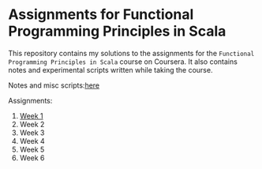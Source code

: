 # Assignments for Functional Programming Principles in Scala

This repository contains my solutions to the assignments for the `Functional Programming Principles in Scala` course on Coursera. It also contains notes and experimental scripts written while taking the course.

Notes and misc scripts:[here](https://github.com/palpen/fp_scala_coursera_exercises/tree/master/progfun])

Assignments:
1. [Week 1](https://github.com/palpen/fp_scala_coursera_exercises/blob/master/recfun/src/main/scala/recfun/Main.scala)
2. Week 2
3. Week 3
4. Week 4
5. Week 5
6. Week 6
